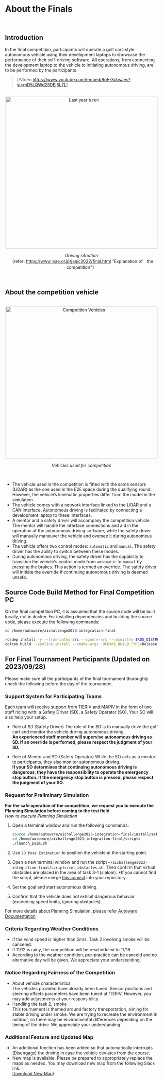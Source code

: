 # About the Finals

<br>

## Introduction
In the final competition, participants will operate a golf cart-style autonomous vehicle using their development laptops to showcase the performance of their self-driving software. All operations, from connecting the development laptop to the vehicle to initiating autonomous driving, are to be performed by the participants.
<br>

> [!Video https://www.youtube.com/embed/8oF-XcbsJes?si=mD5LQWd28DEj5L7L]

<br>

<div align="center">
  <img src="../../images/operation/aichal-2022-expl.png" alt="Last year's run" width="500">

  _Driving situation_<br>
  （refer: https://www.jsae.or.jp/jaaic2022/final.html "Explanation of　the competition"）
</div>

<br>

## About the competition vehicle

<br>

<div align="center">
  <img src="../../images/operation/aichal-vehicle.png" alt="Competition Vehicles" width="500">

  _Vehicles used for competition_
</div>

<br>

- The vehicle used in the competition is fitted with the same sensors (LiDAR) as the one used in the E2E space during the qualifying round. However, the vehicle’s kinematic properties differ from the model in the simulation.
- The vehicle comes with a network interface linked to the LiDAR and a CAN interface. Autonomous driving is facilitated by connecting a development laptop to these interfaces.
- A mentor and a safety driver will accompany the competition vehicle. The mentor will handle the interface connections and aid in the operation of the autonomous driving software, while the safety driver will manually maneuver the vehicle and oversee it during autonomous driving.
- The vehicle offers two control modes: `automatic` and `manual`. The safety driver has the ability to switch between these modes.
- During autonomous driving, the safety driver has the capability to transition the vehicle's control mode from `automatic` to `manual` by pressing the brakes. This action is termed an override. The safety driver will initiate the override if continuing autonomous driving is deemed unsafe.

## Source Code Build Method for Final Competition PC

On the final competition PC, it is assumed that the source code will be built locally, not in docker. For installing dependencies and building the source code, please execute the following commands:

```bash
cd /home/autoware/aichallenge2023-integration-final

rosdep install -y --from-paths src --ignore-src --rosdistro $ROS_DISTRO
colcon build --symlink-install --cmake-args -DCMAKE_BUILD_TYPE=Release
```

## For Final Tournament Participants (Updated on 2023/09/28)

Please make sure all the participants of the final tournament thoroughly check the following before the day of the tournament.

### Support System for Participating Teams

Each team will receive support from TIERIV and MAPIV in the form of two staff riding with: a Safety Driver (SD), a Safety Operator (SO). Your SO will also help your setup.

- Role of SD (Safety Driver)
The role of the SD is to manually drive the golf cart and monitor the vehicle during autonomous driving.  
**An experienced staff member will supervise autonomous driving as SD. If an override is performed, please respect the judgment of your SD.**

- Role of Mentor and SO (Safety Operator)
While the SO acts as a mentor to participants, they also monitor autonomous driving.  
**If your SO determines that continuing autonomous driving is dangerous, they have the responsibility to operate the emergency stop button. If the emergency stop button is pressed, please respect the judgment of your SO.**

### Request for Preliminary Simulation

**For the safe operation of the competition, we request you to execute the Planning Simulation before coming to the test field.**  
*How to execute Planning Simulation*  

1. Open a terminal window and run the following commands:

    ```bash
    source /home/autoware/aichallenge2023-integration-final/install/setup.bash
    cd /home/autoware/aichallenge2023-integration-final/scripts
    ./launch_psim.sh

    ```

2. Use `2D Pose Estimation` to position the vehicle at the starting point.
3. Open a new terminal window and run the script `~/aichallenge2023-integration-final/scripts/set_obstacles.sh`. Then confirm that virtual obstacles are placed in the area of task 3-1 (slalom). *If you cannot find the script, please merge [this commit](https://github.com/AutomotiveAIChallenge/aichallenge2023-integration-final/commit/49ec129db8f26485fffed7daef85c5da1649998b) into your repository.
4. Set the goal and start autonomous driving.
5. Confirm that the vehicle does not exhibit dangerous behavior (exceeding speed limits, ignoring obstacles).

For more details about Planning Simulation, please refer [Autoware Documentation](https://autowarefoundation.github.io/autoware-documentation/main/tutorials/ad-hoc-simulation/planning-simulation/)

### Criteria Regarding Weather Conditions

- If the wind speed is higher than 5m/s, Task 2 involving smoke will be canceled.
- If 11/12 is rainy, the competition will be rescheduled to 11/19.
- According to the weather condition, pre-practice can be canceld and no alternative day will be given. We appreciate your understanding.

### Notice Regarding Fairness of the Competition

- About vehicle characteristics  
The vehicles provided have already been tuned. Sensor positions and steering offsets parameters have been tuned at TIERIV. However, you may add adjustments at your responsibility.
- Handling the task 2, smoke  
This tournament is themed around factory transportation, aiming for stable driving under smoke. We are trying to recreate the environment in outdoor, so there may be environmental differences depending on the timing of the drive. We appreciate your understanding.

### Additional Feature and Updated Map

- An additional function has been added so that automatically interrupts (Disengage) the driving in case the vehicle deviates from the course.
- New map is available. Please be prepared to appropriately replace the maps as needed. You may download new map from the following Slack link.  
[Download New Map](https://aichallenge2023-integ.slack.com/files/U05CFHNAZ8B/F05U4K4QMBJ/lanelet2_map.osm))
